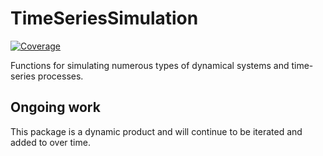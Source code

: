 # TimeSeriesSimulation


[![Coverage](https://codecov.io/gh/hendersontrent/TimeSeriesSimulation.jl/branch/master/graph/badge.svg)](https://codecov.io/gh/hendersontrent/TimeSeriesSimulation.jl)

Functions for simulating numerous types of dynamical systems and time-series processes.

## Ongoing work

This package is a dynamic product and will continue to be iterated and added to over time.
